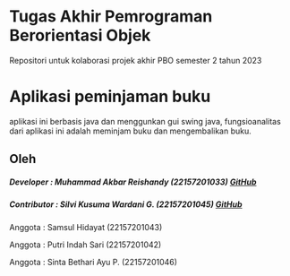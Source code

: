 # Tugas Akhir Pemrograman Berorientasi Objek
Repositori untuk kolaborasi projek akhir PBO semester 2 tahun 2023

# Aplikasi peminjaman buku
aplikasi ini berbasis java dan menggunkan gui swing java, fungsioanalitas dari aplikasi ini adalah meminjam buku dan mengembalikan buku.

## Oleh
##### Developer : Muhammad Akbar Reishandy   (22157201033) [GitHub](https://github.com/Reishandy)
##### Contributor : Silvi Kusuma Wardani G.  (22157201045) [GitHub](https://portal.enigmacamp.com/dashboard)
Anggota : Samsul Hidayat              (22157201043)

Anggota : Putri Indah Sari            (22157201042)

Anggota : Sinta Bethari Ayu P.        (22157201046)

